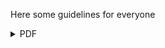 <p>Here some guidelines for everyone<p>
<details>
    <Summary>PDF</Summary>
    <ul>
        <li><a href="Files/PDF/Space_Apps_2020_Judging_and_Awards_Guide.docx.pdf"> NASA International Space Apps Challenge 2020
Judging and Awards Guide</a></li>
    </ul>
</details>
